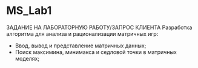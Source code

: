 # MS_Lab1
ЗАДАНИЕ НА ЛАБОРАТОРНУЮ РАБОТУ/ЗАПРОС КЛИЕНТА
Разработка алгоритма для анализа и рационализации матричных игр:
- Ввод, вывод и представление матричных данных;
- Поиск максимина, минимакса и седловой точки в матричных моделях;
